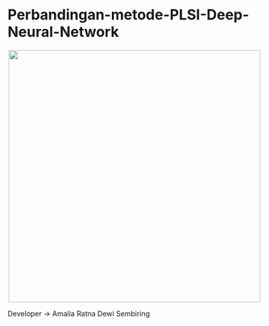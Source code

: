 # Perbandingan-metode-PLSI-Deep-Neural-Network
<center>
<img width="500" src="https://s3.jagoanstorage.com/aditia-storage/asset/ilustrasi/Copyright-pana.png">
</center>

Developer -> Amalia Ratna Dewi Sembiring

